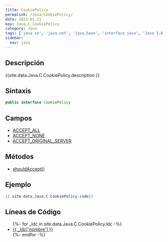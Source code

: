 ```yaml
---
title: CookiePolicy
permalink: /Java/CookiePolicy/
date: 2021-01-11
key: Java.C.CookiePolicy
category: Java
tags: ['java se', 'java.net', 'java.base', 'interface java', 'Java 1.6']
sidebar: 
  nav: java
---
```


## Descripción
{{site.data.Java.C.CookiePolicy.description }}

## Sintaxis
~~~java
public interface CookiePolicy
~~~

## Campos
* [ACCEPT_ALL](/Java/CookiePolicy/ACCEPT_ALL)
* [ACCEPT_NONE](/Java/CookiePolicy/ACCEPT_NONE)
* [ACCEPT_ORIGINAL_SERVER](/Java/CookiePolicy/ACCEPT_ORIGINAL_SERVER)

## Métodos
* [shouldAccept()](/Java/CookiePolicy/shouldAccept)

## Ejemplo
~~~java
{{ site.data.Java.C.CookiePolicy.code}}
~~~

## Líneas de Código
<ul>
{%- for _ldc in site.data.Java.C.CookiePolicy.ldc -%}
   <li>
       <a href="{{_ldc['url'] }}">{{ _ldc['nombre'] }}</a>
   </li>
{%- endfor -%}
</ul>
